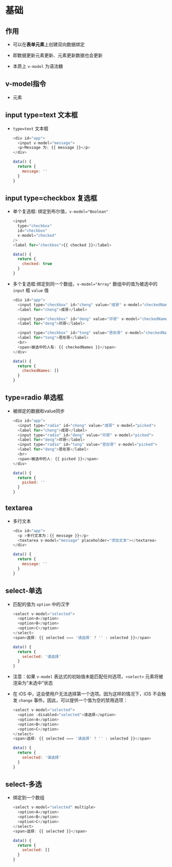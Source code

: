 # 基础

## 作用

  - 可以在**表单元素**上创建双向数据绑定

  - 即数据更新元素更新、元素更新数据也会更新

  - 本质上 `v-model` 为语法糖

## v-model指令

  - 元素

## input type=text 文本框

  - `type=text` 文本框

    ```js
    <div id="app">
      <input v-model="message">
      <p>Message 为: {{ message }}</p>
    </div>
    ```

    ```js
    data() {
      return {
        message: ''
      }
    }
    ```

## input type=checkbox 复选框

  - 单个复选框: 绑定到布尔值，`v-model="Boolean"`

    ```js
    <input
      type="checkbox"
      id="checkbox"
      v-model="checked"
    />
    <label for="checkbox">{{ checked }}</label>
    ```

    ```js
    data() {
      return {
        checked: true
      }
    }
    ```

  - 多个复选框:绑定到同一个数组，`v-model="Array"` 数组中的值为被选中的 `input` 框 `value` 值

    ```js
    <div id="app">
      <input type="checkbox" id="cheng" value="成哥" v-model="checkedNames">
      <label for="cheng">成哥</label>

      <input type="checkbox" id="deng" value="邓哥" v-model="checkedNames">
      <label for="deng">邓哥</label>

      <input type="checkbox" id="tong" value="思彤哥" v-model="checkedNames">
      <label for="tong">思彤哥</label>
      <br>
      <span>被选中的人有: {{ checkedNames }}</span>
    </div>
    ```

    ```js
    data() {
      return {
        checkedNames: []
      }
    }
    ```

## type=radio 单选框

  - 被绑定的数据和value同步

    ```js
    <div id="app">
      <input type="radio" id="cheng" value="成哥" v-model="picked">
      <label for="cheng">成哥</label>
      <input type="radio" id="deng" value="邓哥" v-model="picked">
      <label for="deng">邓哥</label>
      <input type="radio" id="tong" value="思彤哥" v-model="picked">
      <label for="deng">思彤哥</label>
      <br>
      <span>被选中的人: {{ picked }}</span>
    </div>
    ```

    ```js
    data() {
      return {
        picked: ''
      }
    }
    ```

## textarea

  - 多行文本

    ```js
    <div id="app">
      <p >多行文本为：{{ message }}</p>
      <textarea v-model="message" placeholder="添加文本"></textarea>
    </div>
    ```

    ```js
    data() {
      return {
        message: ''
      }
    }
    ```

## select-单选

  - 匹配的值为 `option` 中的汉字

    ```js
    <select v-model="selected">
      <option>A</option>
      <option>B</option>
      <option>C</option>
    </select>
    <span>选择: {{ selected === '请选择' ? '' : selected }}</span>
    ```

    ```js
    data() {
      return {
        selected: '请选择'
      }
    }
    ```

  - 注意：如果 `v-model` 表达式的初始值未能匹配任何选项，`<select>` 元素将被渲染为“未选中”状态

  - 在 iOS 中，这会使用户无法选择第一个选项。因为这样的情况下，iOS 不会触发 `change` 事件。因此，可以提供一个值为空的禁用选项：

    ```js
    <select v-model="selected">
      <option :disabled="selected">请选择</option>
      <option>A</option>
      <option>B</option>
      <option>C</option>
    </select>
    <span>选择: {{ selected === '请选择' ? '' : selected }}</span>
    ```

    ```js
    data() {
      return {
        selected: '请选择'
      }
    }
    ```

## select-多选

  - 绑定到一个数组

    ```js
    <select v-model="selected" multiple>
      <option>A</option>
      <option>B</option>
      <option>C</option>
    </select>
    <span>选择: {{ selected }}</span>
    ```

    ```js
    data() {
      return {
        selected: []
      }
    }
    ```
